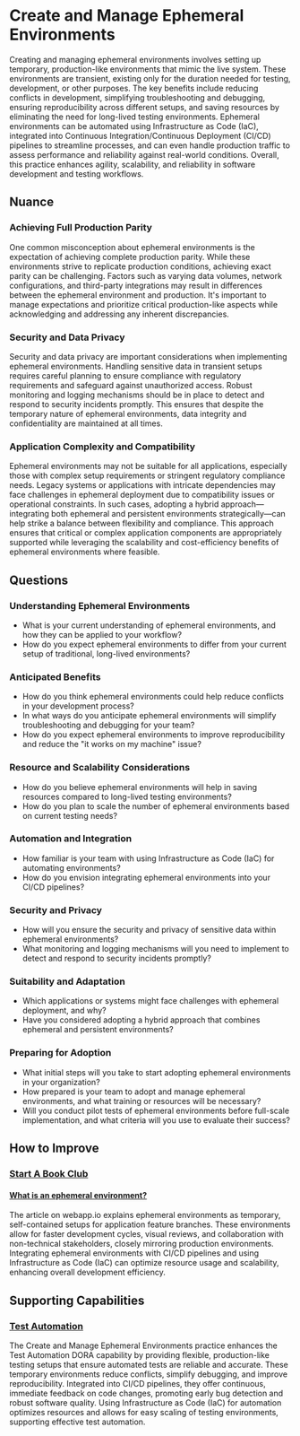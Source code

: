 # Create and Manage Ephemeral Environments

Creating and managing ephemeral environments involves setting up temporary, production-like environments that mimic the live system.
These environments are transient, existing only for the duration needed for testing, development, or other purposes.
The key benefits include reducing conflicts in development, simplifying troubleshooting and debugging, ensuring reproducibility across different setups, and saving resources by eliminating the need for long-lived testing environments.
Ephemeral environments can be automated using Infrastructure as Code (IaC), integrated into Continuous Integration/Continuous Deployment (CI/CD) pipelines to streamline processes, and can even handle production traffic to assess performance and reliability against real-world conditions.
Overall, this practice enhances agility, scalability, and reliability in software development and testing workflows.

## Nuance

### Achieving Full Production Parity

One common misconception about ephemeral environments is the expectation of achieving complete production parity.
While these environments strive to replicate production conditions, achieving exact parity can be challenging.
Factors such as varying data volumes, network configurations, and third-party integrations may result in differences between the ephemeral environment and production.
It's important to manage expectations and prioritize critical production-like aspects while acknowledging and addressing any inherent discrepancies.

### Security and Data Privacy

Security and data privacy are important considerations when implementing ephemeral environments.
Handling sensitive data in transient setups requires careful planning to ensure compliance with regulatory requirements and safeguard against unauthorized access.
Robust monitoring and logging mechanisms should be in place to detect and respond to security incidents promptly.
This ensures that despite the temporary nature of ephemeral environments, data integrity and confidentiality are maintained at all times.

### Application Complexity and Compatibility

Ephemeral environments may not be suitable for all applications, especially those with complex setup requirements or stringent regulatory compliance needs.
Legacy systems or applications with intricate dependencies may face challenges in ephemeral deployment due to compatibility issues or operational constraints.
In such cases, adopting a hybrid approach—integrating both ephemeral and persistent environments strategically—can help strike a balance between flexibility and compliance.
This approach ensures that critical or complex application components are appropriately supported while leveraging the scalability and cost-efficiency benefits of ephemeral environments where feasible.

## Questions

### Understanding Ephemeral Environments

* What is your current understanding of ephemeral environments, and how they can be applied to your workflow?
* How do you expect ephemeral environments to differ from your current setup of traditional, long-lived environments?

### Anticipated Benefits

* How do you think ephemeral environments could help reduce conflicts in your development process?
* In what ways do you anticipate ephemeral environments will simplify troubleshooting and debugging for your team?
* How do you expect ephemeral environments to improve reproducibility and reduce the "it works on my machine" issue?

### Resource and Scalability Considerations

* How do you believe ephemeral environments will help in saving resources compared to long-lived testing environments?
* How do you plan to scale the number of ephemeral environments based on current testing needs?

### Automation and Integration

* How familiar is your team with using Infrastructure as Code (IaC) for automating environments?
* How do you envision integrating ephemeral environments into your CI/CD pipelines?

### Security and Privacy

* How will you ensure the security and privacy of sensitive data within ephemeral environments?
* What monitoring and logging mechanisms will you need to implement to detect and respond to security incidents promptly?

### Suitability and Adaptation

* Which applications or systems might face challenges with ephemeral deployment, and why?
* Have you considered adopting a hybrid approach that combines ephemeral and persistent environments?

### Preparing for Adoption

* What initial steps will you take to start adopting ephemeral environments in your organization?
* How prepared is your team to adopt and manage ephemeral environments, and what training or resources will be necessary?
* Will you conduct pilot tests of ephemeral environments before full-scale implementation, and what criteria will you use to evaluate their success?

## How to Improve

### [Start A Book Club](/practices/start-a-book-club.md)

#### [What is an ephemeral environment?](https://webapp.io/blog/what-is-an-ephemeral-environment/)

The article on webapp.io explains ephemeral environments as temporary, self-contained setups for application feature branches.
These environments allow for faster development cycles, visual reviews, and collaboration with non-technical stakeholders, closely mirroring production environments.
Integrating ephemeral environments with CI/CD pipelines and using Infrastructure as Code (IaC) can optimize resource usage and scalability, enhancing overall development efficiency.

## Supporting Capabilities

### [Test Automation](/capabilities/tech/test-automation.md)

The Create and Manage Ephemeral Environments practice enhances the Test Automation DORA capability by providing flexible, production-like testing setups that ensure automated tests are reliable and accurate.
These temporary environments reduce conflicts, simplify debugging, and improve reproducibility.
Integrated into CI/CD pipelines, they offer continuous, immediate feedback on code changes, promoting early bug detection and robust software quality.
Using Infrastructure as Code (IaC) for automation optimizes resources and allows for easy scaling of testing environments, supporting effective test automation.
